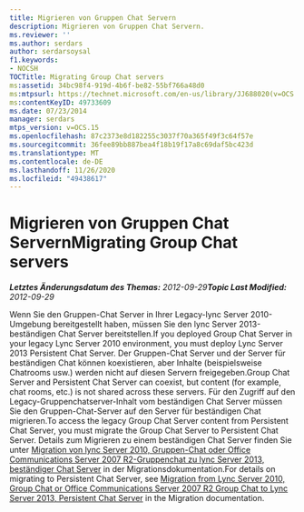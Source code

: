 ```yaml
---
title: Migrieren von Gruppen Chat Servern
description: Migrieren von Gruppen Chat Servern.
ms.reviewer: ''
ms.author: serdars
author: serdarsoysal
f1.keywords:
- NOCSH
TOCTitle: Migrating Group Chat servers
ms:assetid: 34bc98f4-919d-4b6f-be82-55bf766a48d0
ms:mtpsurl: https://technet.microsoft.com/en-us/library/JJ688020(v=OCS.15)
ms:contentKeyID: 49733609
ms.date: 07/23/2014
manager: serdars
mtps_version: v=OCS.15
ms.openlocfilehash: 87c2373e8d182255c3037f70a365f49f3c64f57e
ms.sourcegitcommit: 36fee89bb887bea4f18b19f17a8c69daf5bc423d
ms.translationtype: MT
ms.contentlocale: de-DE
ms.lasthandoff: 11/26/2020
ms.locfileid: "49438617"
---
```

# <a name="migrating-group-chat-servers"></a><span data-ttu-id="361d6-103">Migrieren von Gruppen Chat Servern</span><span class="sxs-lookup"><span data-stu-id="361d6-103">Migrating Group Chat servers</span></span>

<div data-xmlns="http://www.w3.org/1999/xhtml">

<div class="topic" data-xmlns="http://www.w3.org/1999/xhtml" data-msxsl="urn:schemas-microsoft-com:xslt" data-cs="https://msdn.microsoft.com/">

<div data-asp="https://msdn2.microsoft.com/asp">



</div>

<div id="mainSection">

<div id="mainBody"><span data-ttu-id="361d6-104">

<span> </span></span><span class="sxs-lookup"><span data-stu-id="361d6-104">

<span> </span></span></span>

<span data-ttu-id="361d6-105">_**Letztes Änderungsdatum des Themas:** 2012-09-29_</span><span class="sxs-lookup"><span data-stu-id="361d6-105">_**Topic Last Modified:** 2012-09-29_</span></span>

<span data-ttu-id="361d6-106">Wenn Sie den Gruppen-Chat Server in Ihrer Legacy-lync Server 2010-Umgebung bereitgestellt haben, müssen Sie den lync Server 2013-beständigen Chat Server bereitstellen.</span><span class="sxs-lookup"><span data-stu-id="361d6-106">If you deployed Group Chat Server in your legacy Lync Server 2010 environment, you must deploy Lync Server 2013 Persistent Chat Server.</span></span> <span data-ttu-id="361d6-107">Der Gruppen-Chat Server und der Server für beständigen Chat können koexistieren, aber Inhalte (beispielsweise Chatrooms usw.) werden nicht auf diesen Servern freigegeben.</span><span class="sxs-lookup"><span data-stu-id="361d6-107">Group Chat Server and Persistent Chat Server can coexist, but content (for example, chat rooms, etc.) is not shared across these servers.</span></span> <span data-ttu-id="361d6-108">Für den Zugriff auf den Legacy-Gruppenchatserver-Inhalt vom beständigen Chat Server müssen Sie den Gruppen-Chat-Server auf den Server für beständigen Chat migrieren.</span><span class="sxs-lookup"><span data-stu-id="361d6-108">To access the legacy Group Chat Server content from Persistent Chat Server, you must migrate the Group Chat Server to Persistent Chat Server.</span></span> <span data-ttu-id="361d6-109">Details zum Migrieren zu einem beständigen Chat Server finden Sie unter [Migration von lync Server 2010, Gruppen-Chat oder Office Communications Server 2007 R2-Gruppenchat zu lync Server 2013, beständiger Chat Server](migration-from-lync-server-2010-group-chat-or-office-communications-server-2007-r2-group-chat-to-lync-server-2013-persistent-chat-server.md) in der Migrationsdokumentation.</span><span class="sxs-lookup"><span data-stu-id="361d6-109">For details on migrating to Persistent Chat Server, see [Migration from Lync Server 2010, Group Chat or Office Communications Server 2007 R2 Group Chat to Lync Server 2013, Persistent Chat Server](migration-from-lync-server-2010-group-chat-or-office-communications-server-2007-r2-group-chat-to-lync-server-2013-persistent-chat-server.md) in the Migration documentation.</span></span>

<span data-ttu-id="361d6-110"></div>

<span> </span>

</div>

</div>

</span><span class="sxs-lookup"><span data-stu-id="361d6-110"></div>

<span> </span>

</div>

</div>

</span></span></div>

